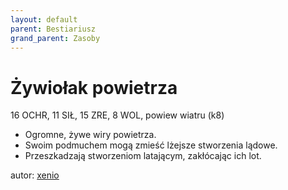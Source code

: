 ```yaml
---
layout: default
parent: Bestiariusz
grand_parent: Zasoby
---
```


# Żywiołak powietrza

16 OCHR, 11 SIŁ, 15 ZRE, 8 WOL, powiew wiatru (k8)  

- Ogromne, żywe wiry powietrza.
- Swoim podmuchem mogą zmieść lżejsze stworzenia lądowe.
- Przeszkadzają stworzeniom latającym, zakłócając ich lot.  

autor: [xenio](https://xenioinabottle.blogspot.com)
